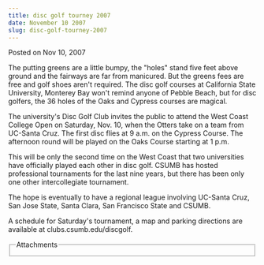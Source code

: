 ```yaml
---
title: disc golf tourney 2007
date: November 10 2007
slug: disc-golf-tourney-2007
---
```





<span class="date">Posted on Nov 10, 2007    </span>
<p>The putting greens are a little bumpy, the &quot;holes&quot; stand five
feet above ground and the fairways are far from manicured. But the
greens fees are free and golf shoes aren&apos;t required. The disc golf
courses at California State University, Monterey Bay won&apos;t remind
anyone of Pebble Beach, but for disc golfers, the 36 holes of the
Oaks and Cypress courses are magical.</p>
<p>The university&apos;s Disc Golf Club invites the public to attend the
West Coast College Open on Saturday, Nov. 10, when the Otters take
on a team from UC-Santa Cruz. The first disc flies at 9 a.m. on the
Cypress Course. The afternoon round will be played on the Oaks
Course starting at 1 p.m.</p>
<p>This will be only the second time on the West Coast that two
universities have officially played each other in disc golf. CSUMB
has hosted professional tournaments for the last nine years, but
there has been only one other intercollegiate tournament.</p>
<p>The hope is eventually to have a regional league involving
UC-Santa Cruz, San Jose State, Santa Clara, San Francisco State and
CSUMB.</p>
<p>A schedule for Saturday&apos;s tournament, a map and parking
directions are available at clubs.csumb.edu/discgolf.<br/></p>
<fieldset class="fieldgroup group-attachments">
<legend>Attachments</legend>
<div class="field field-type-emvideo field-field-attach-video">
<div class="field-items">
<div class="field-item odd">
<div class="emvideo emvideo-video emvideo-"/>
</div>
</div>
</div>
</fieldset>





